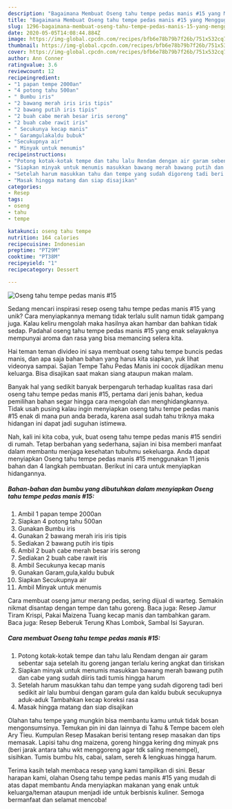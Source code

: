 ```yaml
---
description: "Bagaimana Membuat Oseng tahu tempe pedas manis #15 yang Menggugah Selera"
title: "Bagaimana Membuat Oseng tahu tempe pedas manis #15 yang Menggugah Selera"
slug: 1296-bagaimana-membuat-oseng-tahu-tempe-pedas-manis-15-yang-menggugah-selera
date: 2020-05-05T14:08:44.884Z
image: https://img-global.cpcdn.com/recipes/bfb6e78b79b7f26b/751x532cq70/oseng-tahu-tempe-pedas-manis-15-foto-resep-utama.jpg
thumbnail: https://img-global.cpcdn.com/recipes/bfb6e78b79b7f26b/751x532cq70/oseng-tahu-tempe-pedas-manis-15-foto-resep-utama.jpg
cover: https://img-global.cpcdn.com/recipes/bfb6e78b79b7f26b/751x532cq70/oseng-tahu-tempe-pedas-manis-15-foto-resep-utama.jpg
author: Ann Conner
ratingvalue: 3.6
reviewcount: 12
recipeingredient:
- "1 papan tempe 2000an"
- "4 potong tahu 500an"
- " Bumbu iris"
- "2 bawang merah iris iris tipis"
- "2 bawang putih iris tipis"
- "2 buah cabe merah besar iris serong"
- "2 buah cabe rawit iris"
- " Secukunya kecap manis"
- " Garamgulakaldu bubuk"
- "Secukupnya air"
- " Minyak untuk menumis"
recipeinstructions:
- "Potong kotak-kotak tempe dan tahu lalu Rendam dengan air garam sebentar saja setelah itu goreng jangan terlalu kering angkat dan tiriskan"
- "Siapkan minyak untuk menumis masukkan bawang merah bawang putih dan cabe yang sudah diiris tadi tumis hingga harum"
- "Setelah harum masukkan tahu dan tempe yang sudah digoreng tadi beri sedikit air lalu bumbui dengan garam gula dan kaldu bubuk secukupnya aduk-aduk Tambahkan kecap koreksi rasa"
- "Masak hingga matang dan siap disajikan"
categories:
- Resep
tags:
- oseng
- tahu
- tempe

katakunci: oseng tahu tempe 
nutrition: 164 calories
recipecuisine: Indonesian
preptime: "PT29M"
cooktime: "PT38M"
recipeyield: "1"
recipecategory: Dessert

---
```



![Oseng tahu tempe pedas manis #15](https://img-global.cpcdn.com/recipes/bfb6e78b79b7f26b/751x532cq70/oseng-tahu-tempe-pedas-manis-15-foto-resep-utama.jpg)

Sedang mencari inspirasi resep oseng tahu tempe pedas manis #15 yang unik? Cara menyiapkannya memang tidak terlalu sulit namun tidak gampang juga. Kalau keliru mengolah maka hasilnya akan hambar dan bahkan tidak sedap. Padahal oseng tahu tempe pedas manis #15 yang enak selayaknya mempunyai aroma dan rasa yang bisa memancing selera kita.

Hai teman teman divideo ini saya membuat oseng tahu tempe buncis pedas manis, dan apa saja bahan bahan yang harus kita siapkan, yuk lihat videonya sampai. Sajian Tempe Tahu Pedas Manis ini cocok dijadikan menu keluarga. Bisa disajikan saat makan siang ataupun makan malam.

Banyak hal yang sedikit banyak berpengaruh terhadap kualitas rasa dari oseng tahu tempe pedas manis #15, pertama dari jenis bahan, kedua pemilihan bahan segar hingga cara mengolah dan menghidangkannya. Tidak usah pusing kalau ingin menyiapkan oseng tahu tempe pedas manis #15 enak di mana pun anda berada, karena asal sudah tahu triknya maka hidangan ini dapat jadi suguhan istimewa.


Nah, kali ini kita coba, yuk, buat oseng tahu tempe pedas manis #15 sendiri di rumah. Tetap berbahan yang sederhana, sajian ini bisa memberi manfaat dalam membantu menjaga kesehatan tubuhmu sekeluarga. Anda dapat menyiapkan Oseng tahu tempe pedas manis #15 menggunakan 11 jenis bahan dan 4 langkah pembuatan. Berikut ini cara untuk menyiapkan hidangannya.

<!--inarticleads1-->

##### Bahan-bahan dan bumbu yang dibutuhkan dalam menyiapkan Oseng tahu tempe pedas manis #15:

1. Ambil 1 papan tempe 2000an
1. Siapkan 4 potong tahu 500an
1. Gunakan  Bumbu iris
1. Gunakan 2 bawang merah iris iris tipis
1. Sediakan 2 bawang putih iris tipis
1. Ambil 2 buah cabe merah besar iris serong
1. Sediakan 2 buah cabe rawit iris
1. Ambil  Secukunya kecap manis
1. Gunakan  Garam,gula,kaldu bubuk
1. Siapkan Secukupnya air
1. Ambil  Minyak untuk menumis


Cara membuat oseng jamur merang pedas, sering dijual di warteg. Semakin nikmat disantap dengan tempe dan tahu goreng. Baca juga: Resep Jamur Tiram Krispi, Pakai Maizena Tuang kecap manis dan tambahkan garam. Baca juga: Resep Beberuk Terung Khas Lombok, Sambal Isi Sayuran. 

<!--inarticleads2-->

##### Cara membuat Oseng tahu tempe pedas manis #15:

1. Potong kotak-kotak tempe dan tahu lalu Rendam dengan air garam sebentar saja setelah itu goreng jangan terlalu kering angkat dan tiriskan
1. Siapkan minyak untuk menumis masukkan bawang merah bawang putih dan cabe yang sudah diiris tadi tumis hingga harum
1. Setelah harum masukkan tahu dan tempe yang sudah digoreng tadi beri sedikit air lalu bumbui dengan garam gula dan kaldu bubuk secukupnya aduk-aduk Tambahkan kecap koreksi rasa
1. Masak hingga matang dan siap disajikan


Olahan tahu tempe yang mungkin bisa membantu kamu untuk tidak bosan mengonsumsinya. Temukan pin ini dan lainnya di Tahu &amp; Tempe bacem oleh Ary Tieu. Kumpulan Resep Masakan berisi tentang resep masakan dan tips memasak. Lapisi tahu dng maizena, goreng hingga kering dng minyak pns (beri jarak antara tahu wkt menggoreng agar tdk saling menempel), sisihkan. Tumis bumbu hls, cabai, salam, sereh &amp; lengkuas hingga harum. 

Terima kasih telah membaca resep yang kami tampilkan di sini. Besar harapan kami, olahan Oseng tahu tempe pedas manis #15 yang mudah di atas dapat membantu Anda menyiapkan makanan yang enak untuk keluarga/teman ataupun menjadi ide untuk berbisnis kuliner. Semoga bermanfaat dan selamat mencoba!
